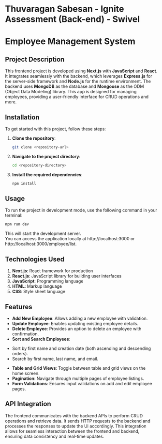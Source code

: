 # Thuvaragan Sabesan - Ignite Assessment (Back-end) - Swivel

# Employee Management System

## Project Description

This frontend project is developed using **Next.js** with **JavaScript** and **React**. It integrates seamlessly with the backend, which leverages **Express.js** for the server-side framework and **Node.js** for the runtime environment. The backend uses **MongoDB** as the database and **Mongoose** as the ODM (Object Data Modeling) library. This app is designed for managing employees, providing a user-friendly interface for CRUD operations and more.

## Installation

To get started with this project, follow these steps:

1. **Clone the repository**:
    ```bash
    git clone <repository-url>
    ```

2. **Navigate to the project directory**:
    ```bash
    cd <repository-directory>
    ```

3. **Install the required dependencies**:
    ```bash
    npm install
    ```

## Usage

To run the project in development mode, use the following command in your terminal:

```bash
npm run dev
```

This will start the development server.  
You can access the application locally at http://localhost:3000 or http://localhost:3000/employee/list.

## Technologies Used

1. **Next.js**: React framework for production
2. **React.js**: JavaScript library for building user interfaces
3. **JavaScript**: Programming language
4. **HTML**: Markup language
5. **CSS**: Style sheet language

## Features

* **Add New Employee**: Allows adding a new employee with validation.
* **Update Employee**: Enables updating existing employee details.
* **Delete Employee**: Provides an option to delete an employee with confirmation.
* **Sort and Search Employees**:
+ Sort by first name and creation date (both ascending and descending orders).
+ Search by first name, last name, and email.
* **Table and Grid Views**: Toggle between table and grid views on the home screen.
* **Pagination**: Navigate through multiple pages of employee listings.
* **Form Validations**: Ensures input validations on add and edit employee pages.

## API Integration

The frontend communicates with the backend APIs to perform CRUD operations and retrieve data. It sends HTTP requests to the backend and processes the responses to update the UI accordingly. This integration allows for seamless interaction between the frontend and backend, ensuring data consistency and real-time updates.